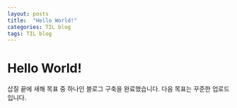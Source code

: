 ```yaml
---
layout: posts
title:  "Hello World!"
categories: TIL blog
tags: TIL blog
---
```


# Hello World!
삽질 끝에 새해 목표 중 하나인 블로그 구축을 완료했습니다.
다음 목표는 꾸준한 업로드입니다.



